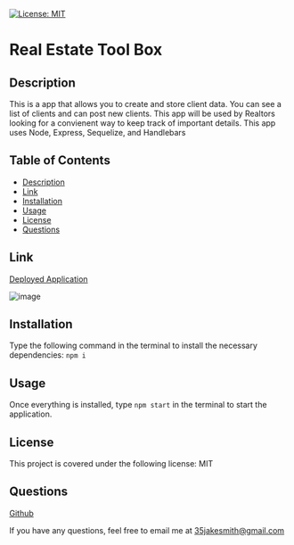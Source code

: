 
   [![License: MIT](https://img.shields.io/badge/License-MIT-yellow.svg)](https://opensource.org/licenses/MIT)
    
   # Real Estate Tool Box
    
   ## Description
    
   This is a app that allows you to create and store client data. You can see a list of clients and can post new clients. This app will be used by Realtors looking for a convienent way to keep track of important details. This app uses Node, Express, Sequelize, and Handlebars
    
   ## Table of Contents
   * [Description](#description)
   * [Link](#link)
   * [Installation](#installation)
   * [Usage](#usage)
   * [License](#license)
   * [Questions](questions)

   ## Link
   
   [Deployed Application](https://infinite-crag-24416.herokuapp.com/)
   
   ![image](https://user-images.githubusercontent.com/88916856/159818765-77c3fdf1-bd55-45ab-8629-20aa70df0dfb.png)

    
   ## Installation
    
   Type the following command in the terminal to install the necessary dependencies: `npm i`
    
   ## Usage
    
   Once everything is installed, type `npm start` in the terminal to start the application.
    
   ## License
    
   This project is covered under the following license: MIT
   
   ## Questions
    
   [Github](https://github.com/35jakesmith)
    
   If you have any questions, feel free to email me at [35jakesmith@gmail.com](mailto:35jakesmith@gmail.com)
    
